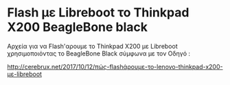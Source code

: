 # Flash με Libreboot το Thinkpad X200 BeagleΒone black
Αρχεία για να Flash'αρουμε το Thinkpad X200 με Libreboot χρησιμοποιόντας το BeagleBone Black σύμφωνα με τον Οδηγό :

http://cerebrux.net/2017/10/12/πώς-flashάρουμε-το-lenovo-thinkpad-x200-με-libreboot
